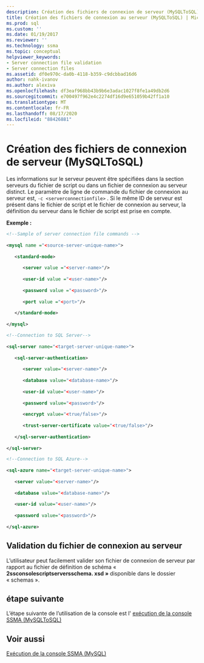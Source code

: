 ```yaml
---
description: Création des fichiers de connexion de serveur (MySQLToSQL)
title: Création des fichiers de connexion au serveur (MySQLToSQL) | Microsoft Docs
ms.prod: sql
ms.custom: ''
ms.date: 01/19/2017
ms.reviewer: ''
ms.technology: ssma
ms.topic: conceptual
helpviewer_keywords:
- Server connection file validation
- Server connection files
ms.assetid: df0e970c-da0b-4118-b359-c9dcbbad16d6
author: nahk-ivanov
ms.author: alexiva
ms.openlocfilehash: df3eaf968bb43b9b6e3adac1027f8fe1a49db2d6
ms.sourcegitcommit: e700497f962e4c2274df16d9e651059b42ff1a10
ms.translationtype: MT
ms.contentlocale: fr-FR
ms.lasthandoff: 08/17/2020
ms.locfileid: "88426881"
---
```

# <a name="creating-the-server-connection-files-mysqltosql"></a>Création des fichiers de connexion de serveur (MySQLToSQL)
Les informations sur le serveur peuvent être spécifiées dans la section serveurs du fichier de script ou dans un fichier de connexion au serveur distinct. Le paramètre de ligne de commande du fichier de connexion au serveur est, `-c <serverconnectionfile>` . Si le même ID de serveur est présent dans le fichier de script et le fichier de connexion au serveur, la définition du serveur dans le fichier de script est prise en compte.  
  
**Exemple :**  
  
```xml  
<!--Sample of server connection file commands -->  
  
<mysql name ="<source-server-unique-name>">  
  
   <standard-mode>  
  
      <server value ="<server-name>"/>  
  
      <user-id value ="<user-name>"/>  
  
      <password value ="<password>"/>  
  
      <port value ="<port>"/>  
  
   </standard-mode>  
  
</mysql>  
```  
  
```xml  
<!--Connection to SQL Server-->  
  
<sql-server name="<target-server-unique-name>">  
  
   <sql-server-authentication>  
  
      <server value="<server-name>"/>  
  
      <database value="<database-name>"/>  
  
      <user-id value="<user-name>"/>  
  
      <password value="<password>"/>  
  
      <encrypt value="<true/false>"/>  
  
      <trust-server-certificate value="<true/false>"/>  
  
   </sql-server-authentication>  
  
</sql-server>  
```  
  
```xml  
<!--Connection to SQL Azure-->  
  
<sql-azure name="<target-server-unique-name>">  
  
   <server value="<server-name>"/>  
  
   <database value="<database-name>"/>  
  
   <user-id value="<user-name>"/>  
  
   <password value="<password>"/>  
  
</sql-azure>  
```  
  
## <a name="server-connection-file-validation"></a>Validation du fichier de connexion au serveur  
L’utilisateur peut facilement valider son fichier de connexion de serveur par rapport au fichier de définition de schéma « **2ssconsolescriptserversschema. xsd »** disponible dans le dossier « schemas ».  
  
## <a name="next-step"></a>étape suivante  
L’étape suivante de l’utilisation de la console est l' [exécution de la console SSMA &#40;MySQLToSQL&#41;](../../ssma/mysql/executing-the-ssma-console-mysqltosql.md)  
  
## <a name="see-also"></a>Voir aussi  
[Exécution de la console SSMA (MySQL)](https://msdn.microsoft.com/e3e9f7e4-0619-4861-a202-3d5d39953b26)  
  
